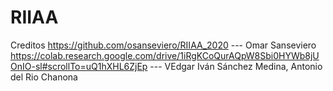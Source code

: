 # RIIAA
Creditos 
https://github.com/osanseviero/RIIAA_2020  --- Omar Sanseviero
https://colab.research.google.com/drive/1iRgKCoQurAQpW8Sbi0HYWb8jUOnIO-sl#scrollTo=uQ1hXHL6ZjEp  ---  VEdgar Iván Sánchez Medina, Antonio del Rio Chanona 
